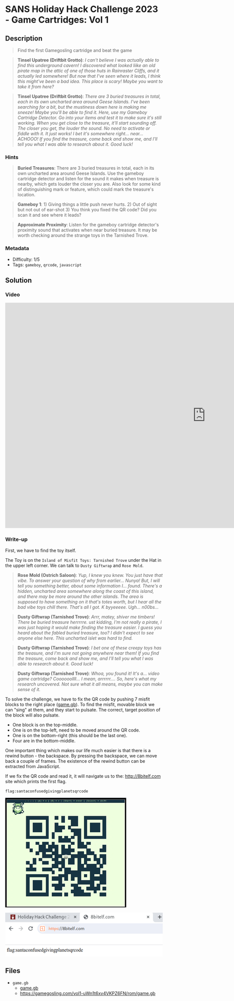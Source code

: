 # SANS Holiday Hack Challenge 2023 - Game Cartridges: Vol 1

## Description

> Find the first Gamegosling cartridge and beat the game

> **Tinsel Upatree (Driftbit Grotto)**:
*I can't believe I was actually able to find this underground cavern!
I discovered what looked liike an old pirate map in the attic of one of those huts in Rainraster Cliffs, and it actually led somewhere!
But now that I've seen where it leads, I think this might've been a bad idea. This place is scary! Maybe you want to take it from here?*

> **Tinsel Upatree (Driftbit Grotto)**:
*There are 3 buried treasures in total, each in its own uncharted area around Geese Islands.
I've been searching for a bit, but the mustiness down here is making me sneeze!
Maybe you'll be able to find it. Here, use my Gameboy Cartridge Detector. Go into your items and test it to make sure it's still working.
When you get close to the treasure, it'll start sounding off. The closer you get, the louder the sound.
No need to activate or fiddle with it. It just works!
I bet it's somewhere right... near... ACHOOO!
If you find the treasure, come back and show me, and I'll tell you what I was able to research about it.
Good luck!*

### Hints

> **Buried Treasures**: There are 3 buried treasures in total, each in its own uncharted area around Geese Islands. Use the gameboy cartridge detector and listen for the sound it makes when treasure is nearby, which gets louder the closer you are. Also look for some kind of distinguishing mark or feature, which could mark the treasure's location.

> **Gameboy 1**: 1) Giving things a little push never hurts. 2) Out of sight but not out of ear-shot 3) You think you fixed the QR code? Did you scan it and see where it leads?

> **Approximate Proximity**: Listen for the gameboy cartridge detector's proximity sound that activates when near buried treasure. It may be worth checking around the strange toys in the Tarnished Trove.

### Metadata

- Difficulty: 1/5
- Tags: `gameboy`, `qrcode`, `javascript`

## Solution

### Video

<iframe width="1280" height="720" src="https://youtu.be/LtHHYrNxOEw?t=1147" title="SANS Holiday Hack Challenge 2023 - Game Cartridges: Vol 1" frameborder="0" allow="accelerometer; autoplay; clipboard-write; encrypted-media; gyroscope; picture-in-picture; web-share" referrerpolicy="strict-origin-when-cross-origin" allowfullscreen></iframe>

### Write-up

First, we have to find the toy itself.

The Toy is on the `Island of Misfit Toys: Tarnished Trove` under the Hat in the upper left corner. We can talk to `Dusty Giftwrap` and `Rose Mold`.

> **Rose Mold (Ostrich Saloon)**:
*Yup, I knew you knew. You just have that vibe.
To answer your question of why from earlier... Nunya!
But, I will tell you something better, about some information I... found.
There's a hidden, uncharted area somewhere along the coast of this island, and there may be more around the other islands.
The area is supposed to have something on it that's totes worth, but I hear all the bad vibe toys chill there.
That's all I got. K byyeeeee.
Ugh... n00bs...*

> **Dusty Giftwrap (Tarnished Trove)**: 
*Arrr, matey, shiver me timbers! There be buried treasure herrrrre. 
ust kidding, I'm not really a pirate, I was just hoping it would make finding the treasure easier. 
I guess you heard about the fabled buried treasure, too? 
I didn't expect to see anyone else here. This uncharted islet was hard to find.*

> **Dusty Giftwrap (Tarnished Trove)**:
*I bet one of these creepy toys has the treasure, and I'm sure not going anywhere near them! 
If you find the treasure, come back and show me, and I'll tell you what I was able to research about it. 
Good luck!*

> **Dusty Giftwrap (Tarnished Trove)**: 
*Whoa, you found it! It's a... video game cartridge? 
Coooooollll... I mean, arrrrrr.... 
So, here's what my research uncovered. 
Not sure what it all means, maybe you can make sense of it.*

To solve the challenge, we have to fix the QR code by pushing 7 misfit blocks to the right place ([game.gb](files/game.gb)). To find the misfit, movable block we can "sing" at them, and they start to pulsate. The correct, target position of the block will also pulsate.

- One block is on the top-middle.
- One is on the top-left, need to be moved around the QR code.
- One is on the bottom-right (this should be the last one).
- Four are in the bottom-middle.

One important thing which makes our life much easier is that there is a rewind button - the backspace. By pressing the backspace, we can move back a couple of frames. The existence of the rewind button can be extracted from JavaScript.

If we fix the QR code and read it, it will navigate us to the: <http://8bitelf.com> site which prints the first flag.

```
flag:santaconfusedgivingplanetsqrcode
```

![QR](media/qr.png)

![Flag](media/flag.png)

## Files

- `game.gb`
    - [game.gb](files/game.gb)
    - <https://gamegosling.com/vol1-uWn1t6xv4VKPZ6FN/rom/game.gb>
